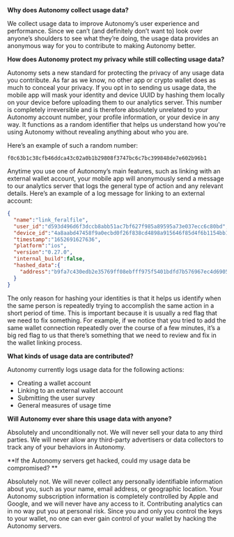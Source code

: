 **Why does Autonomy collect usage data?**

We collect usage data to improve Autonomy’s user experience and performance. Since we can’t (and definitely don’t want to) look over anyone’s shoulders to see what they’re doing, the usage data provides an anonymous way for you to contribute to making Autonomy better. 

**How does Autonomy protect my privacy while still collecting usage data?**

Autonomy sets a new standard for protecting the privacy of any usage data you contribute. As far as we know, no other app or crypto wallet does as much to conceal your privacy. 
If you opt in to sending us usage data, the mobile app will mask your identity and device UUID by hashing them locally on your device before uploading them to our analytics server. This number is completely irreversible and is therefore absolutely unrelated to your Autonomy account number, your profile information, or your device in any way. It functions as a random identifier that helps us understand how you're using Autonomy without revealing anything about who you are. 

Here’s an example of such a random number:
```
f0c63b1c38cfb46ddca43c02a0b1b29808f3747bc6c7bc399848de7e602b96b1
```

Anytime you use one of Autonomy’s main features, such as linking with an external wallet account, your mobile app will anonymously send a message to our analytics server that logs the general type of action and any relevant details. 
Here’s an example of a log message for linking to an external account: 

```json
{
  "name":"link_feralfile",
  "user_id":"d593d496d6f3dccb8abb51ac7bf627f985a89595a73e037ecc6c80bd",
  "device_id":"4a8aabd47458f9a0ecbd0f26f838cd4898a915646f85d4f6b1154bb1",
  "timestamp":"1652691627636",
  "platform":"ios",
  "version":"0.27.0",
  "internal_build":false,
  "hashed_data":{
    "address":"b9fa7c430edb2e35769ff08ebfff975f5401bdfd7b576967ec4d6905"
  }
}
```

The only reason for hashing your identities is that it helps us identify when the same person is repeatedly trying to accomplish the same action in a short period of time. This is important because it is usually a red flag that we need to fix something. For example, if we notice that you tried to add the same wallet connection repeatedly over the course of a few minutes, it’s a big red flag to us that there’s something that we need to review and fix in the wallet linking process.

**What kinds of usage data are contributed?**

Autonomy currently logs usage data for the following actions: 
- Creating a wallet account
- Linking to an external wallet account
- Submitting the user survey
- General measures of usage time

**Will Autonomy ever share this usage data with anyone?**

Absolutely and unconditionally not. We will never sell your data to any third parties. We will never allow any third-party advertisers or data collectors to track any of your behaviors in Autonomy. 

**If the Autonomy servers get hacked, could my usage data be compromised? **

Absolutely not. We will never collect any personally identifiable information about you, such as your name, email address, or geographic location. Your Autonomy subscription information is completely controlled by Apple and Google, and we will never have any access to it. Contributing analytics can in no way put you at personal risk. Since you and only you control the keys to your wallet, no one can ever gain control of your wallet by hacking the Autonomy servers. 
